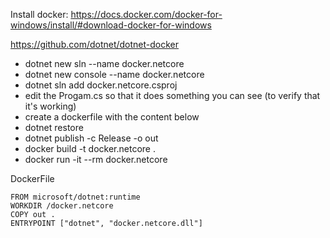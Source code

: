 Install docker: https://docs.docker.com/docker-for-windows/install/#download-docker-for-windows

https://github.com/dotnet/dotnet-docker

- dotnet new sln --name docker.netcore
- dotnet new console --name docker.netcore
- dotnet sln add docker.netcore.csproj
- edit the Progam.cs so that it does something you can see (to verify that it's working)
- create a dockerfile with the content below
- dotnet restore
- dotnet publish -c Release -o out
- docker build -t docker.netcore .
- docker run -it --rm docker.netcore

DockerFile
```
FROM microsoft/dotnet:runtime
WORKDIR /docker.netcore
COPY out .
ENTRYPOINT ["dotnet", "docker.netcore.dll"]
```
